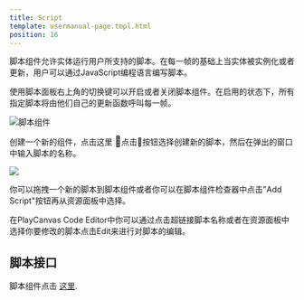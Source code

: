 ```yaml
---
title: Script
template: usermanual-page.tmpl.html
position: 16
---
```


脚本组件允许实体运行用户所支持的脚本。在每一帧的基础上当实体被实例化或者更新，用户可以通过JavaScript编程语言编写脚本。

使用脚本面板右上角的切换键可以开启或者关闭脚本组件。在启用的状态下，所有指定脚本将由他们自己的更新函数呼叫每一帧。

![脚本组件][1]

创建一个新的组件，点击这里  <span class="font-icon" style="font-size: 18px">&#58468;</span>点击按钮选择创建新的脚本，然后在弹出的窗口中输入脚本的名称。

<img src="/images/user-manual/scenes/components/new-script.jpg"/>

你可以拖拽一个新的脚本到脚本组件或者你可以在脚本组件检查器中点击"Add Script"按钮再从资源面板中选择。

在PlayCanvas Code Editor中你可以通过点击超链接脚本名称或者在资源面板中选择你要修改的脚本点击Edit来进行对脚本的编辑。

## 脚本接口

脚本组件点击 [这里][2].

[1]: /images/user-manual/scenes/components/component-script.png
[2]: /api/pc.ScriptComponent.html

